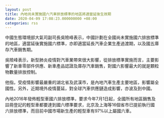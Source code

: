 ```yaml
---
layout: post
title: 內地尚未實施國六汽車排放標準的地區將適當延後生效期
date: 2020-04-09 17:08:23.000000000 +08:00
categories: rss
---
```


中國生態環境部大氣司副司長吳險峰表示，中國計劃在全國尚未實施國六排放標準的地區，適當延後實施國六標準，亦即適當延長汽車企業生產過渡期，以及國五庫存汽車銷售期。

吳險峰表示，新型肺炎疫情對汽車業帶來很大影響，從排放標準實施而言，主要影響了新車零部件供應、新車產品認證及庫存汽車銷售，對國六影響最大的就是顆粒物數量排放控制。

他指，受疫情影響最嚴重的湖北省及武漢市，是內地汽車生產主要地區，影響屬全國性。另外，近期境外疫情蔓延，對全球汽車供應鏈造成影響，亦波及到中國。

內地2016年發佈輕型車國六排放標準，要求今年7月1日起，全國所有地區銷售及註冊登記的輕型車都要達到國六標準要求，北京及上海等16個省市已提前執行國六排放標準，而目前中國市場新生產的輕型車有97%以上屬國六車。
